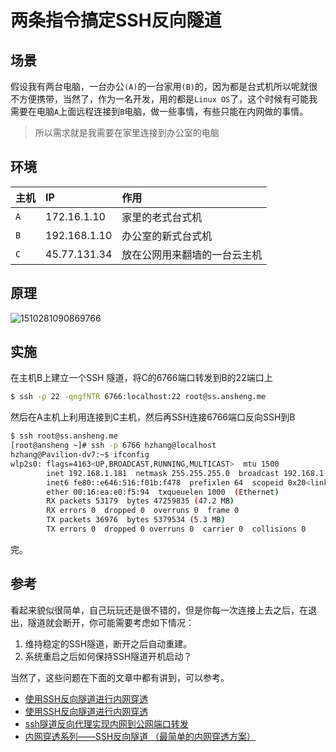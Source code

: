 # 两条指令搞定SSH反向隧道

## 场景

假设我有两台电脑，一台办公`(A)`的一台家用`(B)`的，因为都是台式机所以呢就很不方便携带，当然了，作为一名开发，用的都是`Linux OS`了，这个时候有可能我需要在电脑`A`上面远程连接到`B`电脑，做一些事情，有些只能在内网做的事情。

> 所以需求就是我需要在家里连接到办公室的电脑

## 环境

|主机|IP|作用|
|:--|:--|:--|
|`A`|172.16.1.10|家里的老式台式机|
|`B`|192.168.1.10|办公室的新式台式机|
|`C`|45.77.131.34|放在公网用来翻墙的一台云主机|

## 原理

![1510281090869766](/images/2017/11/1510281090869766.png)

## 实施

在主机B上建立一个SSH 隧道，将C的6766端口转发到B的22端口上
```bash
$ ssh -p 22 -qngfNTR 6766:localhost:22 root@ss.ansheng.me
```

然后在A主机上利用连接到C主机，然后再SSH连接6766端口反向SSH到B

```bash
$ ssh root@ss.ansheng.me
[root@ansheng ~]# ssh -p 6766 hzhang@localhost
hzhang@Pavilion-dv7:~$ ifconfig
wlp2s0: flags=4163<UP,BROADCAST,RUNNING,MULTICAST>  mtu 1500
        inet 192.168.1.181  netmask 255.255.255.0  broadcast 192.168.1.255
        inet6 fe80::e646:516:f01b:f478  prefixlen 64  scopeid 0x20<link>
        ether 00:16:ea:e0:f5:94  txqueuelen 1000  (Ethernet)
        RX packets 53179  bytes 47259835 (47.2 MB)
        RX errors 0  dropped 0  overruns 0  frame 0
        TX packets 36976  bytes 5379534 (5.3 MB)
        TX errors 0  dropped 0 overruns 0  carrier 0  collisions 0
```
完。

## 参考

看起来貌似很简单，自己玩玩还是很不错的，但是你每一次连接上去之后，在退出，隧道就会断开，你可能需要考虑如下情况：

1. 维持稳定的SSH隧道，断开之后自动重建。
2. 系统重启之后如何保持SSH隧道开机启动？

当然了，这些问题在下面的文章中都有讲到，可以参考。

- [使用SSH反向隧道进行内网穿透](http://arondight.me/2016/02/17/使用SSH反向隧道进行内网穿透/)
- [使用SSH反向隧道进行内网穿透](https://www.zhukun.net/archives/8130)
- [ssh隧道反向代理实现内网到公网端口转发](http://www.netcan666.com/2016/09/28/ssh隧道反向代理实现内网到公网端口转发/)
- [内网穿透系列——SSH反向隧道 （最简单的内网穿透方案）](http://www.senra.me/nat-traversal-series-ssh-reverse-tunnel-the-easies-solution/)